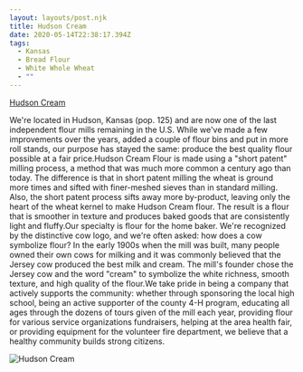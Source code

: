 ```yaml
---
layout: layouts/post.njk
title: Hudson Cream
date: 2020-05-14T22:38:17.394Z
tags:
  - Kansas
  - Bread Flour
  - White Whole Wheat
  - ""
---
```

[Hudson Cream](https://www.hudsoncream.com/)

We're located in Hudson, Kansas (pop. 125) and are now one of the last independent flour mills remaining in the U.S. While we've made a few improvements over the years, added a couple of flour bins and put in more roll stands, our purpose has stayed the same: produce the best quality flour possible at a fair price.Hudson Cream Flour is made using a "short patent" milling process, a method that was much more common a century ago than today. The difference is that in short patent milling the wheat is ground more times and sifted with finer-meshed sieves than in standard milling. Also, the short patent process sifts away more by-product, leaving only the heart of the wheat kernel to make Hudson Cream flour. The result is a flour that is smoother in texture and produces baked goods that are consistently light and fluffy.Our specialty is flour for the home baker. We're recognized by the distinctive cow logo, and we're often asked: how does a cow symbolize flour? In the early 1900s when the mill was built, many people owned their own cows for milking and it was commonly believed that the Jersey cow produced the best milk and cream. The mill's founder chose the Jersey cow and the word "cream" to symbolize the white richness, smooth texture, and high quality of the flour.We take pride in being a company that actively supports the community: whether through sponsoring the local high school, being an active supporter of the county 4-H program, educating all ages through the dozens of tours given of the mill each year, providing flour for various service organizations fundraisers, helping at the area health fair, or providing equipment for the volunteer fire department, we believe that a healthy community builds strong citizens.

![Hudson Cream]()